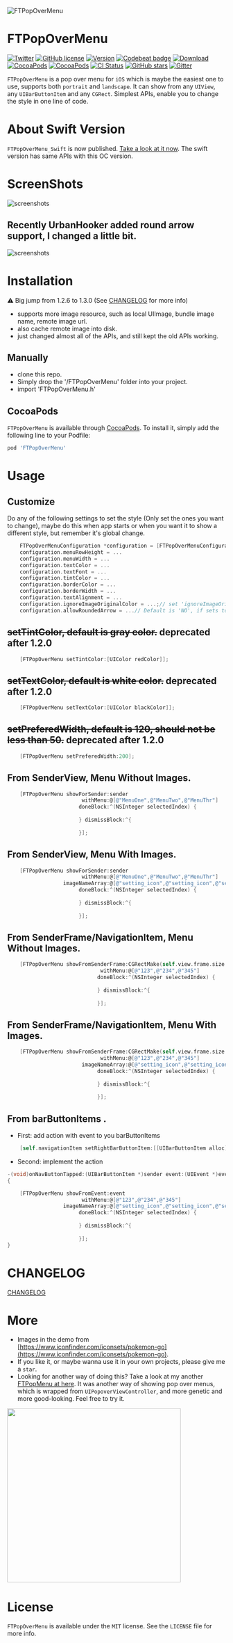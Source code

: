 ![FTPopOverMenu](https://raw.githubusercontent.com/liufengting/FTResourceRepo/master/Resource/FTPopOverMenu/FTPopOverMenu.jpg)

# FTPopOverMenu

[![Twitter](https://img.shields.io/badge/twitter-@liufengting-blue.svg?style=flat)](http://twitter.com/liufengting) 
[![GitHub license](https://img.shields.io/badge/license-MIT-blue.svg)](https://raw.githubusercontent.com/liufengting/FTPopOverMenu/master/LICENSE)
[![Version](https://img.shields.io/cocoapods/v/FTPopOverMenu.svg?style=flat)](http://cocoapods.org/pods/FTPopOverMenu)
[![Codebeat badge](https://codebeat.co/badges/763991fb-8307-4683-8b19-6c8aba9f1683)](https://codebeat.co/projects/github-com-liufengting-ftpopovermenu)
[![Download](https://img.shields.io/cocoapods/dt/FTPopOverMenu.svg?maxAge=2592000)](http://cocoapods.org/pods/FTPopOverMenu)
[![CocoaPods](https://img.shields.io/cocoapods/at/FTPopOverMenu.svg?maxAge=2592000)](http://cocoapods.org/pods/FTPopOverMenu)
[![CocoaPods](https://img.shields.io/cocoapods/metrics/doc-percent/FTPopOverMenu.svg?maxAge=2592000)](http://cocoapods.org/pods/FTPopOverMenu)
[![CI Status](http://img.shields.io/travis/liufengting/FTPopOverMenu.svg?style=flat)](https://travis-ci.org/liufengting/FTPopOverMenu)
[![GitHub stars](https://img.shields.io/github/stars/liufengting/FTPopOverMenu.svg)](https://github.com/liufengting/FTPopOverMenu/stargazers)
[![Gitter](https://badges.gitter.im/liufengting/FTPopOverMenu.svg)](https://gitter.im/liufengting/FTPopOverMenu?utm_source=badge&utm_medium=badge&utm_campaign=pr-badge)

`FTPopOverMenu` is a pop over menu for `iOS` which is maybe the easiest one to use, supports both `portrait` and `landscape`. It can show from any `UIView`, any `UIBarButtonItem` and any `CGRect`. Simplest APIs, enable you to change the style in one line of code.


# About Swift Version

`FTPopOverMenu_Swift` is now published. [Take a look at it now](https://github.com/liufengting/FTPopOverMenu_Swift). The swift version has same APIs with this OC version.

# ScreenShots

![screenshots](https://raw.githubusercontent.com/liufengting/FTResourceRepo/master/Resource/FTPopOverMenu/screenshots.gif)

## Recently UrbanHooker added round arrow support, I changed a little bit.

![screenshots](https://raw.githubusercontent.com/liufengting/FTResourceRepo/master/Resource/FTPopOverMenu/FTPopOverMenuRoundArrow.png)

# Installation

⚠️ Big jump from 1.2.6 to 1.3.0 (See [CHANGELOG](https://github.com/liufengting/FTPopOverMenu/blob/master/CHANGELOG.md) for more info)

* supports more image resource, such as local UIImage, bundle image name, remote image url. 
* also cache remote image into disk.
* just changed almost all of the APIs, and still kept the old APIs working.

## Manually

* clone this repo.
* Simply drop the '/FTPopOverMenu' folder into your project.
* import 'FTPopOverMenu.h'

## CocoaPods
`FTPopOverMenu` is available through [CocoaPods](http://cocoapods.org). To install it, simply add the following line to your Podfile:

```ruby
pod 'FTPopOverMenu'
```

# Usage

## Customize

Do any of the following settings to set the style (Only set the ones you want to change), maybe do this when app starts or when you want it to show a different style, but remember it's global change.

```objective-c
    FTPopOverMenuConfiguration *configuration = [FTPopOverMenuConfiguration defaultConfiguration];
    configuration.menuRowHeight = ...
    configuration.menuWidth = ...
    configuration.textColor = ...
    configuration.textFont = ...
    configuration.tintColor = ...
    configuration.borderColor = ...
    configuration.borderWidth = ...
    configuration.textAlignment = ...
    configuration.ignoreImageOriginalColor = ...;// set 'ignoreImageOriginalColor' to YES, images color will be same as textColor
    configuration.allowRoundedArrow = ...// Default is 'NO', if sets to 'YES', the arrow will be drawn with round corner.
```


## ~~setTintColor, default is gray color.~~ deprecated after 1.2.0

```objective-c
    [FTPopOverMenu setTintColor:[UIColor redColor]];
```
## ~~setTextColor, default is white color.~~ deprecated after 1.2.0

```objective-c
    [FTPopOverMenu setTextColor:[UIColor blackColor]];
```

## ~~setPreferedWidth, default is 120, should not be less than 50.~~ deprecated after 1.2.0

```objective-c
    [FTPopOverMenu setPreferedWidth:200];
```

## From SenderView, Menu Without Images.
 
```objective-c
    [FTPopOverMenu showForSender:sender
                        withMenu:@[@"MenuOne",@"MenuTwo",@"MenuThr"]
                       doneBlock:^(NSInteger selectedIndex) {
                           
                       } dismissBlock:^{
                          
                       }];
```

## From SenderView, Menu With Images.
 
```objective-c
    [FTPopOverMenu showForSender:sender
                        withMenu:@[@"MenuOne",@"MenuTwo",@"MenuThr"]
                  imageNameArray:@[@"setting_icon",@"setting_icon",@"setting_icon"]
                       doneBlock:^(NSInteger selectedIndex) {
                           
                       } dismissBlock:^{
                          
                       }];
```
## From SenderFrame/NavigationItem, Menu Without Images.
 
```objective-c
    [FTPopOverMenu showFromSenderFrame:CGRectMake(self.view.frame.size.width - 40, 20, 40, 40)
                              withMenu:@[@"123",@"234",@"345"]
                             doneBlock:^(NSInteger selectedIndex) {
                                 
                             } dismissBlock:^{
                                 
                             }];
```

## From SenderFrame/NavigationItem, Menu With Images.
 
```objective-c
    [FTPopOverMenu showFromSenderFrame:CGRectMake(self.view.frame.size.width - 40, 20, 40, 40)
                              withMenu:@[@"123",@"234",@"345"]
                        imageNameArray:@[@"setting_icon",@"setting_icon",@"setting_icon"]
                             doneBlock:^(NSInteger selectedIndex) {
                                 
                             } dismissBlock:^{
                                 
                             }];
```

## From barButtonItems .

- First: add action with event to you barButtonItems 

```objective-c
    [self.navigationItem setRightBarButtonItem:[[UIBarButtonItem alloc] initWithTitle:@"Edit" style:UIBarButtonItemStyleDone target:self action:@selector(onNavButtonTapped:event:)]];
```

- Second: implement the action

```objective-c
-(void)onNavButtonTapped:(UIBarButtonItem *)sender event:(UIEvent *)event
{

    [FTPopOverMenu showFromEvent:event
                        withMenu:@[@"123",@"234",@"345"]
                  imageNameArray:@[@"setting_icon",@"setting_icon",@"setting_icon"]
                       doneBlock:^(NSInteger selectedIndex) {
                           
                       } dismissBlock:^{
                           
                       }];
}
```

# CHANGELOG

[CHANGELOG](https://github.com/liufengting/FTPopOverMenu/blob/master/CHANGELOG.md)

# More

* Images in the demo from [https://www.iconfinder.com/iconsets/pokemon-go](https://www.iconfinder.com/iconsets/pokemon-go).
* If you like it, or maybe wanna use it in your own projects, please give me a `star`.
* Looking for another way of doing this? Take a look at my another [FTPopMenu at here](https://github.com/liufengting/FTPopMenu).  It was another way of showing pop over menus, which is wrapped from `UIPopoverViewController`, and more genetic and more good-looking. Feel free to try it.
 

<img src="https://raw.githubusercontent.com/liufengting/FTPopMenu/master/ScreenShots/ScreenShots2.png" width="400"/>


# License

`FTPopOverMenu` is available under the `MIT` license. See the `LICENSE` file for more info.


